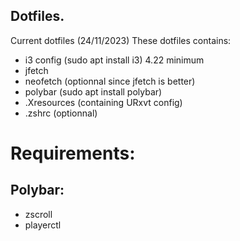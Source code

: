 ## Dotfiles.
Current dotfiles (24/11/2023)
These dotfiles contains:
+ i3 config (sudo apt install i3) 4.22 minimum
+ jfetch
+ neofetch (optionnal since jfetch is better)
+ polybar (sudo apt install polybar)
+ .Xresources (containing URxvt config)
+ .zshrc (optionnal)
# Requirements:
## Polybar:
+ zscroll
+ playerctl
